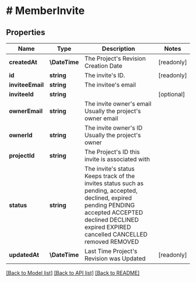 # # MemberInvite

## Properties

Name | Type | Description | Notes
------------ | ------------- | ------------- | -------------
**createdAt** | **\DateTime** | The Project&#39;s Revision Creation Date | [readonly]
**id** | **string** | The invite&#39;s ID. | [readonly]
**inviteeEmail** | **string** | The invitee&#39;s email |
**inviteeId** | **string** |  | [optional]
**ownerEmail** | **string** | The invite owner&#39;s email Usually the project&#39;s owner email |
**ownerId** | **string** | The invite owner&#39;s ID Usually the project&#39;s owner |
**projectId** | **string** | The Project&#39;s ID this invite is associated with |
**status** | **string** | The invite&#39;s status Keeps track of the invites status such as pending, accepted, declined, expired pending PENDING accepted ACCEPTED declined DECLINED expired EXPIRED cancelled CANCELLED removed REMOVED |
**updatedAt** | **\DateTime** | Last Time Project&#39;s Revision was Updated | [readonly]

[[Back to Model list]](../../README.md#models) [[Back to API list]](../../README.md#endpoints) [[Back to README]](../../README.md)
